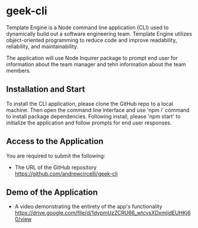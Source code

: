 # geek-cli

Template Engine is a Node command line application (CLI) used to dynamically build out a software engineering team. Template Engine utilizes object-oriented programming to reduce code and improve readability, reliability, and maintainability.

The application will use Node Inquirer package to prompt end user for information about the team manager and tehn information about the team members.

## Installation and Start

To install the CLI application, please clone the GitHub repo to a local machine. Then open the command line interface and use 'npm i' command to install package dependencies. Following install, please 'npm start' to initialize the application and follow prompts for end user responses.

## Access to the Application

You are required to submit the following:

* The URL of the GitHub repository
https://github.com/andrewcircelli/geek-cli

## Demo of the Application

* A video demonstrating the entirety of the app's functionality
https://drive.google.com/file/d/1dypmUzZCRU66_wtcysXDxmjIdEUHKj60/view
